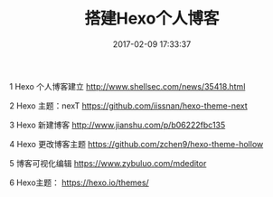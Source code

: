 ﻿---
title: 搭建Hexo个人博客
date: 2017-02-09 17:33:37
tags:
---

1 Hexo 个人博客建立 
	http://www.shellsec.com/news/35418.html

2 Hexo 主题：nexT 
	https://github.com/iissnan/hexo-theme-next

3 Hexo 新建博客
	http://www.jianshu.com/p/b06222fbc135

4 Hexo 更改博客主题 
	https://github.com/zchen9/hexo-theme-hollow

5 博客可视化编辑
	https://www.zybuluo.com/mdeditor
	
6 Hexo主题：
   https://hexo.io/themes/